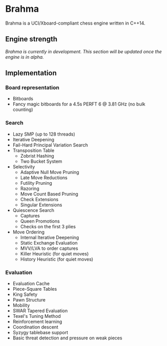 # Brahma
Brahma is a UCI/Xboard-compliant chess engine written in C++14.

## Engine strength
*Brahma is currently in development. This section will be updated once the engine is in alpha.*

## Implementation
### Board representation
- Bitboards
- Fancy magic bitboards for a 4.5s PERFT 6 @ 3.81 GHz (no bulk counting)

### Search
- Lazy SMP (up to 128 threads)
- Iterative Deepening
- Fail-Hard Principal Variation Search
- Transposition Table
    - Zobrist Hashing
    - Two Bucket System
- Selectivity
    - Adaptive Null Move Pruning
    - Late Move Reductions
    - Futility Pruning
    - Razoring
    - Move Count Based Pruning
    - Check Extensions
    - Singular Extensions
- Quiescence Search
    - Captures
    - Queen Promotions
    - Checks on the first 3 plies
- Move Ordering
    - Internal Iterative Deepening
    - Static Exchange Evaluation
    - MVV/LVA to order captures
    - Killer Heuristic (for quiet moves)
    - History Heuristic (for quiet moves)

### Evaluation
- Evaluation Cache
- Piece-Square Tables
- King Safety
- Pawn Structure
- Mobility
- SWAR Tapered Evaluation
- Texel's Tuning Method
- Reinforcement learning
- Coordination descent
- Syzygy tablebase support
- Basic threat detection and pressure on weak pieces